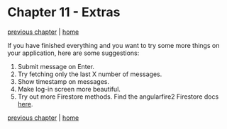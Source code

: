 # Chapter 11 - Extras

[previous chapter](Chapter_10.md) | [home](README.md)

If you have finished everything and you want to try some more things on your
application, here are some suggestions:

1. Submit message on Enter.
2. Try fetching only the last X number of messages.
3. Show timestamp on messages.
4. Make log-in screen more beautiful.
5. Try out more Firestore methods. Find the angularfire2 Firestore docs [here](https://github.com/angular/angularfire2/tree/master/docs/firestore).

[previous chapter](Chapter_10.md) | [home](README.md)
